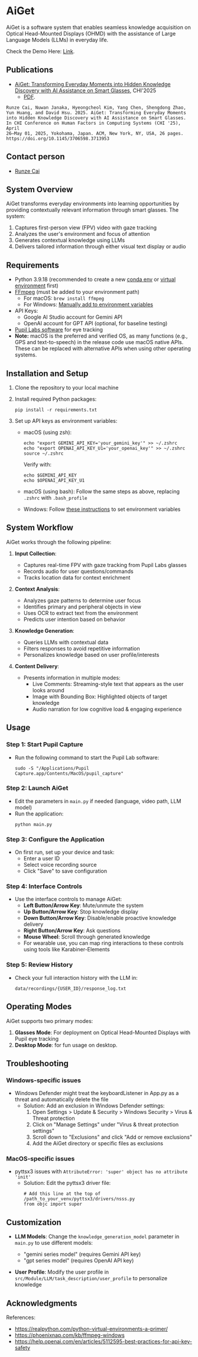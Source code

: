 # AiGet

AiGet is a software system that enables seamless knowledge acquisition on Optical Head-Mounted Displays (OHMD) with the assistance of Large Language Models (LLMs) in everyday life.

Check the Demo Here: [Link](https://code.runzecai.com/aiget-demo/).

## Publications

- [AiGet: Transforming Everyday Moments into Hidden Knowledge Discovery with AI Assistance on Smart Glasses](https://dl.acm.org/doi/10.1145/3706598.3713953), CHI'2025
  - [PDF](https://dl.acm.org/doi/pdf/10.1145/3706598.3713953).

```
Runze Cai, Nuwan Janaka, Hyeongcheol Kim, Yang Chen, Shengdong Zhao,
Yun Huang, and David Hsu. 2025. AiGet: Transforming Everyday Moments
into Hidden Knowledge Discovery with AI Assistance on Smart Glasses.
In CHI Conference on Human Factors in Computing Systems (CHI '25), April
26–May 01, 2025, Yokohama, Japan. ACM, New York, NY, USA, 26 pages.
https://doi.org/10.1145/3706598.3713953
```

## Contact person

- [Runze Cai](http://runzecai.com)

## System Overview

AiGet transforms everyday environments into learning opportunities by providing contextually relevant information through smart glasses. The system:

1. Captures first-person view (FPV) video with gaze tracking
2. Analyzes the user's environment and focus of attention
3. Generates contextual knowledge using LLMs
4. Delivers tailored information through either visual text display or audio

## Requirements

- Python 3.9.18 (recommended to create a new [conda env](https://conda.io/projects/conda/en/latest/user-guide/tasks/manage-environments.html) or [virtual environment](https://realpython.com/python-virtual-environments-a-primer/) first)
- [FFmpeg](https://ffmpeg.org/) (must be added to your environment path)
  - For macOS: `brew install ffmpeg`
  - For Windows: [Manually add to environment variables](https://phoenixnap.com/kb/ffmpeg-windows)
- API Keys:
  - Google AI Studio account for Gemini API
  - OpenAI account for GPT API (optional, for baseline testing)
- [Pupil Labs software](https://docs.pupil-labs.com/core/) for eye tracking
- **Note:** macOS is the preferred and verified OS, as many functions (e.g., GPS and text-to-speech) in the release code use macOS native APIs. These can be replaced with alternative APIs when using other operating systems.

## Installation and Setup

1. Clone the repository to your local machine
2. Install required Python packages:
   ```
   pip install -r requirements.txt
   ```
3. Set up API keys as environment variables:

   - macOS (using zsh):
     ```
     echo "export GEMINI_API_KEY='your_gemini_key'" >> ~/.zshrc
     echo "export OPENAI_API_KEY_U1='your_openai_key'" >> ~/.zshrc
     source ~/.zshrc
     ```
     Verify with:
     ```
     echo $GEMINI_API_KEY
     echo $OPENAI_API_KEY_U1
     ```
   
   - macOS (using bash):
     Follow the same steps as above, replacing `.zshrc` with `.bash_profile`
   
   - Windows:
     Follow [these instructions](https://www.architectryan.com/2018/08/31/how-to-change-environment-variables-on-windows-10/) to set environment variables

## System Workflow

AiGet works through the following pipeline:

1. **Input Collection**:
   - Captures real-time FPV with gaze tracking from Pupil Labs glasses
   - Records audio for user questions/commands
   - Tracks location data for context enrichment

2. **Context Analysis**:
   - Analyzes gaze patterns to determine user focus
   - Identifies primary and peripheral objects in view
   - Uses OCR to extract text from the environment
   - Predicts user intention based on behavior

3. **Knowledge Generation**:
   - Queries LLMs with contextual data
   - Filters responses to avoid repetitive information
   - Personalizes knowledge based on user profile/interests

4. **Content Delivery**:
   - Presents information in multiple modes:
     - Live Comments: Streaming-style text that appears as the user looks around
     - Image with Bounding Box: Highlighted objects of target knowledge
     - Audio narration for low cognitive load & engaging experience

## Usage

### Step 1: Start Pupil Capture
- Run the following command to start the Pupil Lab software:
  ```
  sudo -S "/Applications/Pupil Capture.app/Contents/MacOS/pupil_capture"
  ```

### Step 2: Launch AiGet
- Edit the parameters in `main.py` if needed (language, video path, LLM model)
- Run the application:
  ```
  python main.py
  ```

### Step 3: Configure the Application
- On first run, set up your device and task:
  - Enter a user ID
  - Select voice recording source
  - Click "Save" to save configuration

### Step 4: Interface Controls
- Use the interface controls to manage AiGet:
  - **Left Button/Arrow Key**: Mute/unmute the system
  - **Up Button/Arrow Key**: Stop knowledge display
  - **Down Button/Arrow Key**: Disable/enable proactive knowledge delivery
  - **Right Button/Arrow Key**: Ask questions
  - **Mouse Wheel**: Scroll through generated knowledge
  - For wearable use, you can map ring interactions to these controls using tools like Karabiner-Elements

### Step 5: Review History
- Check your full interaction history with the LLM in:
  ```
  data/recordings/{USER_ID}/response_log.txt
  ```

## Operating Modes

AiGet supports two primary modes:

1. **Glasses Mode**: For deployment on Optical Head-Mounted Displays with Pupil eye tracking
2. **Desktop Mode**: for fun usage on desktop.

## Troubleshooting

### Windows-specific issues
- Windows Defender might treat the keyboardListener in App.py as a threat and automatically delete the file
  - Solution: Add an exclusion in Windows Defender settings:
    1. Open Settings > Update & Security > Windows Security > Virus & Threat protection
    2. Click on "Manage Settings" under "Virus & threat protection settings"
    3. Scroll down to "Exclusions" and click "Add or remove exclusions"
    4. Add the AiGet directory or specific files as exclusions

### MacOS-specific issues
- pyttsx3 issues with `AttributeError: 'super' object has no attribute 'init'`
  - Solution: Edit the pyttsx3 driver file:
    ```
    # Add this line at the top of /path_to_your_venv/pyttsx3/drivers/nsss.py
    from objc import super
    ```

## Customization

- **LLM Models**: Change the `knowledge_generation_model` parameter in `main.py` to use different models:
  - "gemini series model" (requires Gemini API key)
  - "gpt series model" (requires OpenAI API key)

- **User Profile**: Modify the user profile in `src/Module/LLM/task_description/user_profile` to personalize knowledge

## Acknowledgments

References:
- https://realpython.com/python-virtual-environments-a-primer/
- https://phoenixnap.com/kb/ffmpeg-windows
- https://help.openai.com/en/articles/5112595-best-practices-for-api-key-safety
